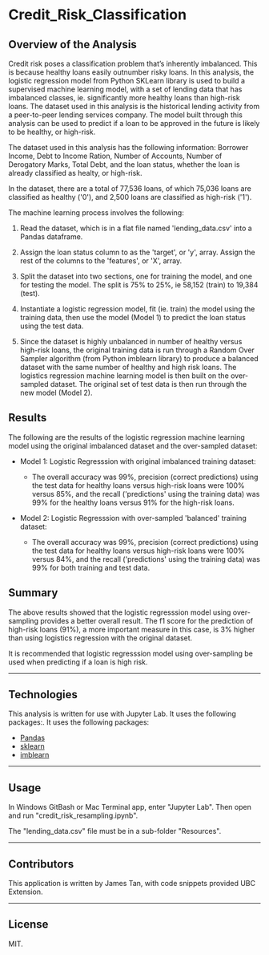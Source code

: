 # Credit_Risk_Classification

## Overview of the Analysis

Credit risk poses a classification problem that’s inherently imbalanced. This is because healthy loans easily outnumber risky loans. In this analysis, the logistic regression model from Python SKLearn library is used to build a supervised machine learning model, with a set of lending data that has imbalanced classes, ie. significantly more healthy loans than high-risk loans. The dataset used in this analysis is the historical lending activity from a peer-to-peer lending services company. The model built through this analysis can be used to predict if a loan to be approved in the future is likely to be healthy, or high-risk.

The dataset used in this analysis has the following information: Borrower Income, Debt to Income Ration, Number of Accounts, Number of Derogatory Marks, Total Debt, and the loan status, whether the loan is already classified as healty, or high-risk.

In the dataset, there are a total of 77,536 loans, of which 75,036 loans are classified as healthy ('0'), and 2,500 loans are classified as high-risk ('1').

The machine learning process involves the following:

1. Read the dataset, which is in a flat file named 'lending_data.csv' into a Pandas dataframe.

2. Assign the loan status column to as the 'target', or 'y', array. Assign the rest of the columns to the 'features', or 'X', array.

3. Split the dataset into two sections, one for training the model, and one for testing the model. The split is 75% to 25%, ie 58,152 (train) to 19,384 (test).

4. Instantiate a logistic regression model, fit (ie. train) the model using the training data, then use the model (Model 1) to predict the loan status using the test data.

5. Since the dataset is highly unbalanced in number of healthy versus high-risk loans, the original training data is run through a Random Over Sampler algorithm (from Python imblearn library) to produce a balanced dataset with the same number of healthy and high risk loans. The logistics regression machine learning model is then built on the over-sampled dataset. The original set of test data is then run through the new model (Model 2).


## Results

The following are the results of the logistic regression machine learning model using the original imbalanced dataset and the over-sampled dataset:

* Model 1: Logistic Regresssion with original imbalanced training dataset:
  * The overall accuracy was 99%, precision (correct predictions) using the test data for healthy loans versus high-risk loans were 100% versus 85%, and the recall ('predictions' using the training data) was 99% for the healthy loans versus 91% for the high-risk loans.


* Model 2: Logistic Regresssion with over-sampled 'balanced' training dataset:
  * The overall accuracy was 99%, precision (correct predictions) using the test data for healthy loans versus high-risk loans were 100% versus 84%, and the recall ('predictions' using the training data) was 99% for both training and test data.


## Summary

The above results showed that the logistic regresssion model using over-sampling provides a better overall result. The f1 score for the prediction of high-risk loans (91%), a more important measure in this case, is 3% higher than using logistics regression with the original dataset.

It is recommended that logistic regresssion model using over-sampling be used when predicting if a loan is high risk.


---

## Technologies

This analysis is written for use with Jupyter Lab. It uses the following packages:. It uses the following packages:

* [Pandas](https://github.com/pandas-dev/pandas)
* [sklearn](https://scikit-learn.org)
* [imblearn](https://imbalanced-learn.org)


---

## Usage

In Windows GitBash or Mac Terminal app, enter "Jupyter Lab". Then open and run "credit_risk_resampling.ipynb".

The "lending_data.csv" file must be in a sub-folder "Resources".


---

## Contributors

This application is written by James Tan, with code snippets provided UBC Extension.

---

## License

MIT.

